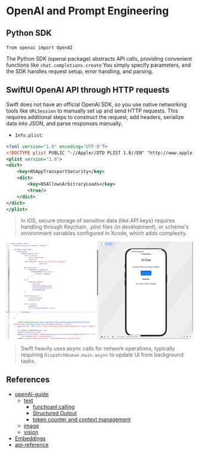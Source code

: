 # OpenAI and Prompt Engineering

## Python SDK

`from openai import OpenAI`

The Python SDK (openai package) abstracts API calls, providing convenient functions like `chat.completions.create` You simply specify parameters, and the SDK handles request setup, error handling, and parsing.

## SwiftUI OpenAI API through HTTP requests

Swift does not have an official OpenAI SDK, so you use native networking tools like `URLSession` to manually set up and send HTTP requests. This requires additional steps to construct the request, add headers, serialize data into JSON, and parse responses manually.

- `Info.plist`: 

```xml
<?xml version="1.0" encoding="UTF-8"?>
<!DOCTYPE plist PUBLIC "-//Apple//DTD PLIST 1.0//EN" "http://www.apple.com/DTDs/PropertyList-1.0.dtd">
<plist version="1.0">
<dict>
	<key>NSAppTransportSecurity</key>
	<dict>
		<key>NSAllowsArbitraryLoads</key>
		<true/>
	</dict>
</dict>
</plist>
```
>In iOS, secure storage of sensitive data (like API keys) requires handling through Keychain, .plist files (in development), or scheme's environment variables configured in Xcode, which adds complexity.

![](./images/openai-swift1.png)

>Swift heavily uses async calls for network operations, typically requiring `DispatchQueue.main.async` to update UI from background tasks. 

## References

- [openAI-guide](https://platform.openai.com/docs/overview)
	- [text](https://platform.openai.com/docs/guides/text-generation)
        - [functioanl calling](https://platform.openai.com/docs/guides/function-calling/function-calling)
        - [Structured Output](https://platform.openai.com/docs/guides/structured-outputs/structured-outputs)
        - [token counter and context management](https://cookbook.openai.com/examples/how_to_count_tokens_with_tiktoken)
	- [image](https://platform.openai.com/docs/guides/images)
	- [vision](https://platform.openai.com/docs/guides/vision)
- [Embeddings](https://platform.openai.com/docs/guides/embeddings)
- [api-reference](https://platform.openai.com/docs/api-reference/introduction)
